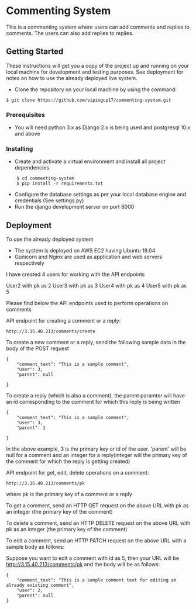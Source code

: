 # Commenting System

This is a commenting system where users can add comments and replies to comments. The users can also add replies to replies.

## Getting Started

These instructions will get you a copy of the project up and running on your local machine for development and testing purposes. See deployment for notes on how to use the already deployed live system.

* Clone the repository on your local machine by using the command:
```
$ git clone https://github.com/vipingup17/commenting-system.git
```

### Prerequisites

* You will need python 3.x as Django 2.x is being used and postgresql 10.x and above

### Installing

* Create and activate a virtual environment and install all project dependencies

```
	$ cd commenting-system
	$ pip install -r requirements.txt
```

* Configure the database settings as per your local database engine and credentials (See settings.py)
* Run the django development server on port 8000

## Deployment

To use the already deployed system

* The system is deployed on AWS EC2 having Ubuntu 18.04
* Gunicorn and Nginx are used as application and web servers respectively

I have created 4 users for working with the API endpoints

User2 with pk as 2
User3 with pk as 3
User4 with pk as 4
User5 with pk as 5

Please find below the API endpoints used to perform operations on comments

API endpoint for creating a comment or a reply:

```
http://3.15.40.213/comments/create
```

To create a new comment or a reply, send the following sample data in the body of the POST request

```
{
	"comment_text": "This is a sample comment",
	"user": 3,
	"parent": null

}
```

To create a reply (which is also a comment), the parent paramter will have an id corresponding to the comment for which this reply is being written

```
{
	"comment_text": "This is a sample comment",
	"user": 3,
	"parent": 1

}
```

In the above example, 3 is the primary key or id of the user. 'parent' will be null for a comment and an integer for a reply(integer will the primary key of the comment for which the reply is getting created)  

API endpoint for get, edit, delete operations on a comment:

```
http://3.15.40.213/comments/pk
```
where pk is the primary key of a comment or a reply

To get a comment, send an HTTP GET request on the above URL with pk as an integer (the primary key of the comment)

To delete a comment, send an HTTP DELETE request on the above URL with pk as an integer (the primary key of the comment)

To edit a comment, send an HTTP PATCH request on the above URL with a sample body as follows:

Suppose you want to edit a comment with id as 5, then your URL will be http://3.15.40.213/comments/pk and the body will be as follows:

```
{
	"comment_text": "This is a sample comment text for editing an already existing comment",
	"user": 2,
	"parent": null
}
```

